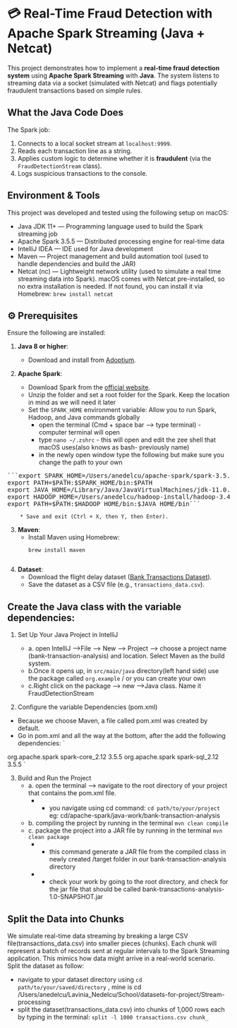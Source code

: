   # 💳 Real-Time Fraud Detection with Apache Spark Streaming (Java + Netcat)
This project demonstrates how to implement a **real-time fraud detection system** using **Apache Spark Streaming** with **Java**.
The system listens to streaming data via a socket (simulated with Netcat) and flags potentially fraudulent transactions based on simple rules.

## What the Java Code Does
The Spark job:

1. Connects to a local socket stream at `localhost:9999`.
2. Reads each transaction line as a string.
3. Applies custom logic to determine whether it is **fraudulent** (via the `FraudDetectionStream` class).
4. Logs suspicious transactions to the console.



## Environment & Tools
This project was developed and tested using the following setup on macOS:
* Java JDK 11+ — Programming language used to build the Spark streaming job
* Apache Spark 3.5.5 — Distributed processing engine for real-time data
* IntelliJ IDEA — IDE used for Java development
* Maven — Project management and build automation tool (used to handle dependencies and build the JAR)
* Netcat (nc) — Lightweight network utility (used to simulate a real time streaming data into Spark). macOS comes with Netcat pre-installed, so no extra installation is needed. If not found, you can install it via Homebrew:
`brew install netcat`


## ⚙️ Prerequisites

Ensure the following are installed:
1. **Java 8 or higher**:
   - Download and install from [Adoptium](https://adoptium.net/).

2. **Apache Spark**:
   - Download Spark from the [official website](https://spark.apache.org/downloads.html).
   - Unzip the folder and set a root folder for the Spark. Keep the location in mind as we will need it later
   - Set the `SPARK_HOME` environment variable: Allow you to run Spark, Hadoop, and Java commands globally
        * open the terminal (Cmd + space bar --> type terminal) - computer terminal will open
        * type `nano ~/.zshrc` - this will open and edit the zee shell that macOS uses(also knows as bash- previously name)
        * in the newly open window type the following but make sure you change the path to your own
<pre>```export SPARK_HOME=/Users/anedelcu/apache-spark/spark-3.5.5-bin-hadoop3
export PATH=$PATH:$SPARK_HOME/bin:$PATH
export JAVA_HOME=/Library/Java/JavaVirtualMachines/jdk-11.0.14.jdk/Contents/Home
export HADOOP_HOME=/Users/anedelcu/hadoop-install/hadoop-3.4.1
export PATH=$PATH:$HADOOP_HOME/bin:$JAVA_HOME/bin``` </pre>

        * Save and exit (Ctrl + X, then Y, then Enter).


3. **Maven**:
   - Install Maven using Homebrew:
     ```zee shell
     brew install maven


4. **Dataset**:
   - Download the flight delay dataset ([Bank Transactions Dataset](https://www.kaggle.com/datasets/ealaxi/paysim1)).
   - Save the dataset as a CSV file (e.g., `transactions_data.csv`).

 ## Create the Java class with the variable dependencies: ##
 1. Set Up Your Java Project in IntelliJ
    - a. open IntelliJ -->File --> New --> Project --> choose a project name (bank-transaction-analysis) and location. Select Maven as the build system. 
    - b.Once it opens up, in `src/main/java` directory(left hand side) use the package called `org.example` / or you can create your own
    - c.Right click on the package --> new -->Java class. Name it FraudDetectionStream

 2. Configure the variable Dependencies (pom.xml)
- Because we choose Maven, a file called pom.xml was created by default.
- Go in pom.xml and all the way at the bottom, after the </property> add the following dependencies:
`<dependencies>
 <!-- Apache Spark Core -->
  <dependency>
  <groupId>org.apache.spark</groupId>
  <artifactId>spark-core_2.12</artifactId>
  <version>3.5.5</version>
  </dependency>
  
  <!-- Apache Spark SQL -->
  <dependency>
    <groupId>org.apache.spark</groupId>
    <artifactId>spark-sql_2.12</artifactId>
    <version>3.5.5</version>
  </dependency>
</dependencies> `  

 3. Build and Run the Project
    - a. open the terminal --> navigate to the root directory of your project that contains the pom.xml file.
      - * you navigate using cd command: `cd path/to/your/project` eg: cd/apache-spark/java-work/bank-transaction-analysis
    - b. compiling the project by running in the terminal `mvn clean compile`
    - c. package the project into a JAR file by running in the terminal `mvn clean package`
      - * this command generate a JAR file from the compiled class in newly created  /target folder in our bank-transaction-analysis directory
      - * check your work by going to the root directory, and check for the jar file that should be called bank-transactions-analysis-1.0-SNAPSHOT.jar
       
## Split the Data into Chunks
We simulate real-time data streaming by breaking a large CSV file(transactions_data.csv) into smaller pieces (chunks). Each chunk will represent a batch of records sent at regular intervals to the Spark Streaming application. This mimics how data might arrive in a real-world scenario.  
Split the dataset as follow:  
* navigate to ypur dataset directory using `cd path/to/your/saved/directory` , mine is
   cd /Users/anedelcu/Lavinia_Nedelcu/School/datasets-for-project/Stream-processing
* split the dataset(transactions_data.csv) into chunks of 1,000 rows each by typing in the terminal:
 `split -l 1000 transactions.csv chunk_
`

